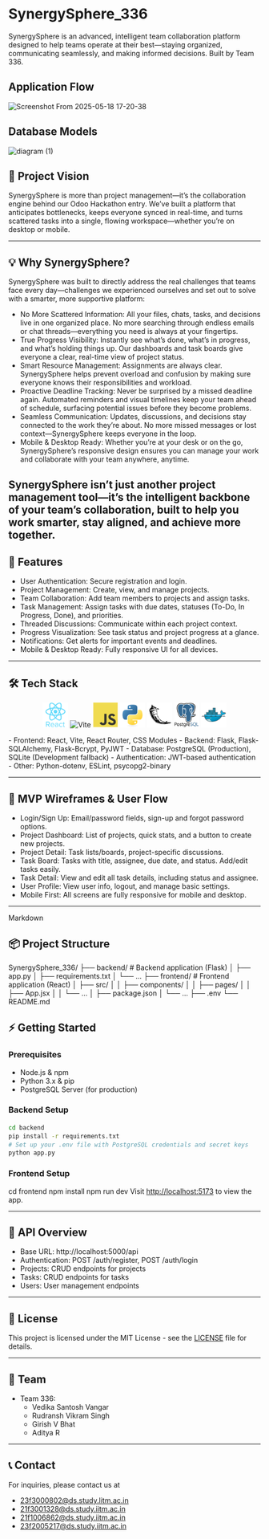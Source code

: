 # SynergySphere_336

SynergySphere is an advanced, intelligent team collaboration platform designed to help teams operate at their best—staying organized, communicating seamlessly, and making informed decisions. Built by Team 336.

## Application Flow
![Screenshot From 2025-05-18 17-20-38](https://github.com/user-attachments/assets/610b2a5a-b836-46d2-8ebc-11882fcf4349)



## Database Models
![diagram (1)](https://github.com/user-attachments/assets/77d447ee-bddc-4730-974e-9bcaf2534487)




## 🌟 Project Vision

SynergySphere is more than project management—it’s the collaboration engine behind our Odoo Hackathon entry. We’ve built a platform that anticipates bottlenecks, keeps everyone synced in real-time, and turns scattered tasks into a single, flowing workspace—whether you’re on desktop or mobile.

---

## 💡 Why SynergySphere?

SynergySphere was built to directly address the real challenges that teams face every day—challenges we experienced ourselves and set out to solve with a smarter, more supportive platform:

- No More Scattered Information: All your files, chats, tasks, and decisions live in one organized place. No more searching through endless emails or chat threads—everything you need is always at your fingertips.
- True Progress Visibility: Instantly see what’s done, what’s in progress, and what’s holding things up. Our dashboards and task boards give everyone a clear, real-time view of project status.
- Smart Resource Management: Assignments are always clear. SynergySphere helps prevent overload and confusion by making sure everyone knows their responsibilities and workload.
- Proactive Deadline Tracking: Never be surprised by a missed deadline again. Automated reminders and visual timelines keep your team ahead of schedule, surfacing potential issues before they become problems.
- Seamless Communication: Updates, discussions, and decisions stay connected to the work they’re about. No more missed messages or lost context—SynergySphere keeps everyone in the loop.
- Mobile & Desktop Ready: Whether you’re at your desk or on the go, SynergySphere’s responsive design ensures you can manage your work and collaborate with your team anywhere, anytime.

SynergySphere isn’t just another project management tool—it’s the intelligent backbone of your team’s collaboration, built to help you work smarter, stay aligned, and achieve more together.
---

## 🚀 Features

- User Authentication: Secure registration and login.
- Project Management: Create, view, and manage projects.
- Team Collaboration: Add team members to projects and assign tasks.
- Task Management: Assign tasks with due dates, statuses (To-Do, In Progress, Done), and priorities.
- Threaded Discussions: Communicate within each project context.
- Progress Visualization: See task status and project progress at a glance.
- Notifications: Get alerts for important events and deadlines.
- Mobile & Desktop Ready: Fully responsive UI for all devices.

---





## 🛠️ Tech Stack

<p align="center">
  <img src="https://raw.githubusercontent.com/devicons/devicon/master/icons/react/react-original-wordmark.svg" alt="React" width="50" height="50"/>
  <img src="https://vitejs.dev/logo.svg" alt="Vite" width="50" height="50"/>
  <img src="https://raw.githubusercontent.com/devicons/devicon/master/icons/javascript/javascript-original.svg" alt="JavaScript" width="50" height="50"/>
  <img src="https://raw.githubusercontent.com/devicons/devicon/master/icons/python/python-original.svg" alt="Python" width="50" height="50"/>
  <img src="https://raw.githubusercontent.com/devicons/devicon/master/icons/flask/flask-original.svg" alt="Flask" width="50" height="50"/>
  <img src="https://raw.githubusercontent.com/devicons/devicon/master/icons/postgresql/postgresql-original-wordmark.svg" alt="PostgreSQL" width="50" height="50"/>
  <img src="https://raw.githubusercontent.com/devicons/devicon/master/icons/docker/docker-original.svg" alt="Docker" width="50" height="50"/>
</p>- Frontend: React, Vite, React Router, CSS Modules
- Backend: Flask, Flask-SQLAlchemy, Flask-Bcrypt, PyJWT
- Database: PostgreSQL (Production), SQLite (Development fallback)
- Authentication: JWT-based authentication
- Other: Python-dotenv, ESLint, psycopg2-binary

---

## 📱 MVP Wireframes & User Flow

- Login/Sign Up: Email/password fields, sign-up and forgot password options.
- Project Dashboard: List of projects, quick stats, and a button to create new projects.
- Project Detail: Task lists/boards, project-specific discussions.
- Task Board: Tasks with title, assignee, due date, and status. Add/edit tasks easily.
- Task Detail: View and edit all task details, including status and assignee.
- User Profile: View user info, logout, and manage basic settings.
- Mobile First: All screens are fully responsive for mobile and desktop.

---

Markdown

## 📦 Project Structure

SynergySphere_336/
├── backend/             # Backend application (Flask)
│   ├── app.py
│   ├── requirements.txt
│   └── ...
├── frontend/            # Frontend application (React)
│   ├── src/
│   │   ├── components/
│   │   ├── pages/
│   │   ├── App.jsx
│   │   └── ...
│   ├── package.json
│   └── ...
├── .env
└── README.md

## ⚡ Getting Started

### Prerequisites

- Node.js & npm
- Python 3.x & pip
- PostgreSQL Server (for production)

### Backend Setup

```bash
cd backend
pip install -r requirements.txt
# Set up your .env file with PostgreSQL credentials and secret keys
python app.py
```

### Frontend Setup

cd frontend
npm install
npm run dev
Visit [http://localhost:5173](http://localhost:5173) to view the app.

---

## 📄 API Overview

- Base URL: http://localhost:5000/api
- Authentication: POST /auth/register, POST /auth/login
- Projects: CRUD endpoints for projects
- Tasks: CRUD endpoints for tasks
- Users: User management endpoints

---





## 📜 License

This project is licensed under the MIT License - see the [LICENSE](LICENSE) file for details.

---

## 👥 Team

- Team 336:
  - Vedika Santosh Vangar
  - Rudransh Vikram Singh
  - Girish V Bhat
  - Aditya R
  


---

## 📞 Contact

For inquiries, please contact us at 
-  23f3000802@ds.study.litm.ac.in
-  21f3001328@ds.study.iitm.ac.in
-  21f1006862@ds.study.iitm.ac.in
-  23f2005217@ds.study.iitm.ac.in
